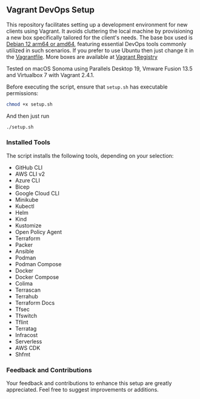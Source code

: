 ## Vagrant DevOps Setup

This repository facilitates setting up a development environment for new clients using Vagrant. It avoids cluttering the local machine by provisioning a new box specifically tailored for the client's needs. The base box used is [Debian 12 arm64 or amd64](https://portal.cloud.hashicorp.com/vagrant/discover/gutehall/debian12), featuring essential DevOps tools commonly utilized in such scenarios. If you prefer to use Ubuntu then just change it in the [Vagrantfile](https://github.com/gutehall/vagrant-customer/blob/main/Vagrantfile). More boxes are available at [Vagrant Registry](https://portal.cloud.hashicorp.com/vagrant/discover/gutehall.)

Tested on macOS Sonoma using Parallels Desktop 19, Vmware Fusion 13.5 and Virtualbox 7 with Vagrant 2.4.1. 

Before executing the script, ensure that `setup.sh` has executable permissions:

```bash
chmod +x setup.sh
```
And then just run

```bash
./setup.sh
```


### Installed Tools
The script installs the following tools, depending on your selection:

* GitHub CLI
* AWS CLI v2
* Azure CLI
* Bicep
* Google Cloud CLI
* Minikube
* Kubectl
* Helm
* Kind
* Kustomize
* Open Policy Agent
* Terraform
* Packer
* Ansible
* Podman
* Podman Compose
* Docker
* Docker Compose
* Colima
* Terrascan
* Terrahub
* Terraform Docs
* Tfsec
* Tfswitch
* Tflint
* Terratag
* Infracost
* Serverless
* AWS CDK
* Shfmt

### Feedback and Contributions
Your feedback and contributions to enhance this setup are greatly appreciated. Feel free to suggest improvements or additions.
